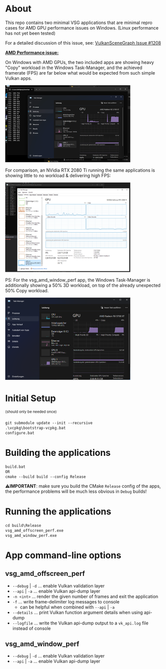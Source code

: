# About

This repo contains two minimal VSG applications that are minimal repro cases for AMD GPU performance issues on Windows.
(Linux performance has not yet been tested)

For a detailed discussion of this issue, see: [VulkanSceneGraph Issue #1208](https://github.com/vsg-dev/VulkanSceneGraph/issues/1208)

<u>**AMD Performance issue:**</u>

On Windows with AMD GPUs, the two included apps are showing heavy "Copy" workload in the Windows Task-Manager, and the achieved framerate (FPS) are far below what would be expected from such simple Vulkan apps.

<img src="imgs/Win11_AMD_Unexpected_Copy_Workload.png" width="400">

<img src="">

For comparison, an NVidia RTX 2080 Ti running the same applications is showing little to no workload & delivering high FPS:

<img src="imgs/Win10_NVIDIA_No_Workload.png" width="400">

PS: For the vsg_amd_window_perf app, the Windows Task-Manager is additionally showing a 50% 3D workload, on top of the already unexpected 50% Copy workload.

<img src="imgs/vsg_amd_window_perf_Copy_And_3D_Workload.png" width="400">


# Initial Setup
<sup>(should only be needed once)</sup>

```
git submodule update --init --recursive
.\vcpkg\bootstrap-vcpkg.bat
configure.bat
```

# Building the applications

```
build.bat
OR
cmake --build build --config Release
```

⚠**IMPORTANT**: make sure you build the CMake `Release` config of the apps, the performance problems will be much less obvious in `Debug` builds!

# Running the applications

```
cd build\Release
vsg_amd_offscreen_perf.exe
vsg_amd_window_perf.exe
```

# App command-line options

## vsg_amd_offscreen_perf

* `--debug` | `-d` ... enable Vulkan validation layer
* `--api` | `-a` ... enable Vulkan api-dump layer
* `-n <int>` ... render the given number of frames and exit the application
* `-f` ... write frame-delimiter log messages to console
    * can be helpful when combined with `--api` | `-a`
* `--details` ... print Vulkan function argument details when using api-dump
* `--logfile` ... write the Vulkan api-dump output to a `vk_api.log` file instead of console

## vsg_amd_window_perf

* `--debug` | `-d` ... enable Vulkan validation layer
* `--api` | `-a` ... enable Vulkan api-dump layer
